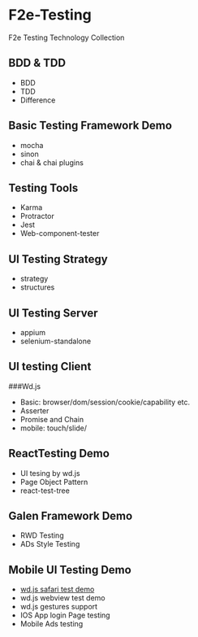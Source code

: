 # F2e-Testing
F2e Testing Technology Collection

## BDD & TDD

- BDD
- TDD
- Difference


## Basic Testing Framework Demo

- mocha
- sinon
- chai & chai plugins


## Testing Tools
- Karma
- Protractor
- Jest
- Web-component-tester

## UI Testing Strategy

- strategy
- structures

## UI Testing Server
- appium
- selenium-standalone

## UI testing Client

###Wd.js

- Basic: browser/dom/session/cookie/capability etc.
- Asserter
- Promise and Chain
- mobile: touch/slide/


## ReactTesting Demo
- UI tesing by wd.js
- Page Object Pattern
- react-test-tree


## Galen Framework Demo
- RWD Testing
- ADs Style Testing


## Mobile UI Testing Demo
- <a href="ui-wd-tests/mobile/safari-wd-search-test.js">wd.js safari test demo</a>
- <a>wd.js webview test demo</a>
- <a>wd.js gestures support</a>
- IOS App login Page testing
- Mobile Ads testing











